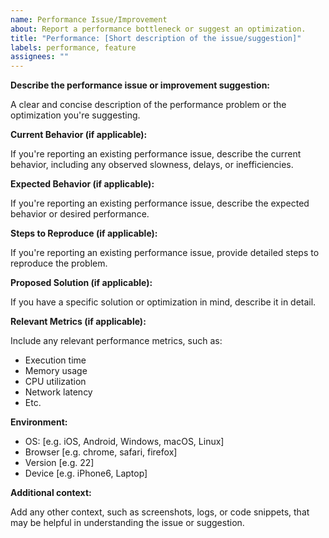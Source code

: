 ```yaml
---
name: Performance Issue/Improvement
about: Report a performance bottleneck or suggest an optimization.
title: "Performance: [Short description of the issue/suggestion]"
labels: performance, feature
assignees: ""
---
```


**Describe the performance issue or improvement suggestion:**

A clear and concise description of the performance problem or the optimization you're suggesting.

**Current Behavior (if applicable):**

If you're reporting an existing performance issue, describe the current behavior, including any observed slowness, delays, or inefficiencies.

**Expected Behavior (if applicable):**

If you're reporting an existing performance issue, describe the expected behavior or desired performance.

**Steps to Reproduce (if applicable):**

If you're reporting an existing performance issue, provide detailed steps to reproduce the problem.

**Proposed Solution (if applicable):**

If you have a specific solution or optimization in mind, describe it in detail.

**Relevant Metrics (if applicable):**

Include any relevant performance metrics, such as:

- Execution time
- Memory usage
- CPU utilization
- Network latency
- Etc.

**Environment:**

- OS: [e.g. iOS, Android, Windows, macOS, Linux]
- Browser [e.g. chrome, safari, firefox]
- Version [e.g. 22]
- Device [e.g. iPhone6, Laptop]

**Additional context:**

Add any other context, such as screenshots, logs, or code snippets, that may be helpful in understanding the issue or suggestion.
